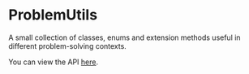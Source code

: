 # ProblemUtils

A small collection of classes, enums and extension methods useful in different problem-solving contexts.

You can view the API [here](https://daghemberg.github.io/ProblemUtils/api/latest/).
